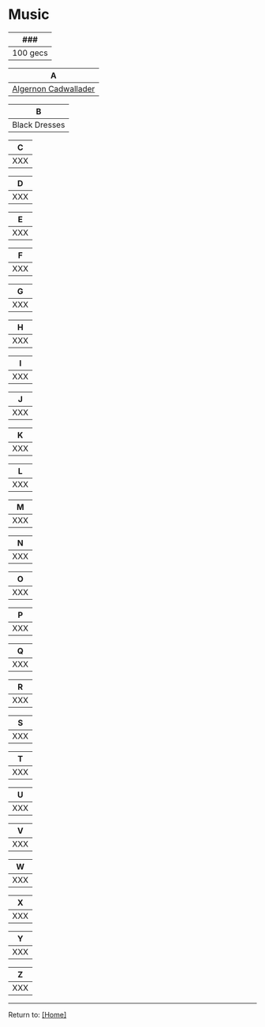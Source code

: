 # Music

| ### |
|-----|
| 100 gecs |

| A |
| - |
| [Algernon Cadwallader](/Music/Algernon-Cadwallader/Releases) | 

| B |
| - |
| Black Dresses |

| C |
| - |
| XXX |

| D |
| - |
| XXX |

| E |
| - |
| XXX |

| F |
| - |
| XXX |

| G |
| - |
| XXX |

| H |
| - |
| XXX |

| I |
| - |
| XXX |

| J |
| - |
| XXX |

| K |
| - |
| XXX |

| L |
| - |
| XXX |

| M |
| - |
| XXX |

| N |
| - |
| XXX |

| O |
| - |
| XXX |

| P |
| - |
| XXX |

| Q |
| - |
| XXX |

| R |
| - |
| XXX |

| S |
| - |
| XXX |

| T |
| - |
| XXX |

| U |
| - |
| XXX |

| V |
| - |
| XXX |

| W |
| - |
| XXX |

| X |
| - |
| XXX |

| Y |
| - |
| XXX |

| Z |
| - |
| XXX |

***
 Return to: [[Home]](/index)
